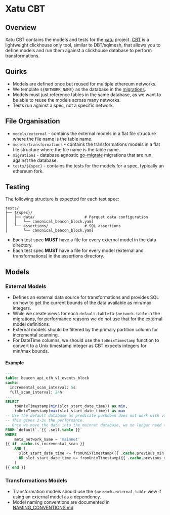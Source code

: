 # Xatu CBT

## Overview

Xatu CBT contains the models and tests for the [xatu](https://github.com/ethpandaops/xatu) project. [CBT](https://github.com/ethpandaops/cbt) is a lightweight clickhouse only tool, similar to DBT/sqlmesh, that allows you to define models and run them against a clickhouse database to perform transformations.

## Quirks

- Models are defined once but reused for multiple ethereum networks.
- We template `${NETWORK_NAME}` as the database in the [migrations](./migrations).
- Models must just reference tables in the same database, as we want to be able to reuse the models across many networks.
- Tests run against a spec, not a specific network.

## File Organisation

- `models/external` - contains the external models in a flat file structure where the file name is the table name.
- `models/transformations` - contains the transformations models in a flat file structure where the file name is the table name.
- `migrations` - database agnostic [go-migrate](https://github.com/golang-migrate/migrate) migrations that are run against the database.
- `tests/${spec}` - contains the tests for the models for a spec, typically an ethereum fork.

## Testing

The following structure is expected for each test spec:

```
tests/
├── ${spec}/
│   ├── data/                      # Parquet data configuration
│   │   └── canonical_beacon_block.yaml
│   └── assertions/                # SQL assertions
│       └── canonical_beacon_block.yaml
```

- Each test spec **MUST** have a file for every external model in the data directory.
- Each test spec **MUST** have a file for every model (external and transformations) in the assertions directory.

## Models

### External Models

- Defines an external data source for transformations and provides SQL on how to get the current bounds of the data available as min/max integers.
- While we create views for each `default.table` to `$network.table` in the [migrations](./migrations), for performance reasons we do not use that for the external model definitions.
- External models should be filtered by the primary partition column for incremental scanning.
- For DateTime columns, we should use the `toUnixTimestamp` function to convert to a Unix timestamp integer as CBT expects integers for min/max bounds.

#### Example

```sql
---
table: beacon_api_eth_v1_events_block
cache:
  incremental_scan_interval: 5s
  full_scan_interval: 24h
---
SELECT 
    toUnixTimestamp(min(slot_start_date_time)) as min,
    toUnixTimestamp(max(slot_start_date_time)) as max
-- Use the default database as predicate pushdown does not work with views.
-- This gives 2-3x the performance.
-- Once we move the data into the mainnet database, we no longer need this.
FROM `default`.`{{ .self.table }}`
WHERE 
    meta_network_name = 'mainnet'
{{ if .cache.is_incremental_scan }}
    AND (
      slot_start_date_time <= fromUnixTimestamp({{ .cache.previous_min }})
      OR slot_start_date_time >= fromUnixTimestamp({{ .cache.previous_max }})
    )
{{ end }}
```

### Transformations Models

- Transformation models should use the `$network.external_table` view if using an external model as a dependency.
- Model naming conventions are documented in [NAMING_CONVENTIONS.md](./NAMING_CONVENTIONS.md)
